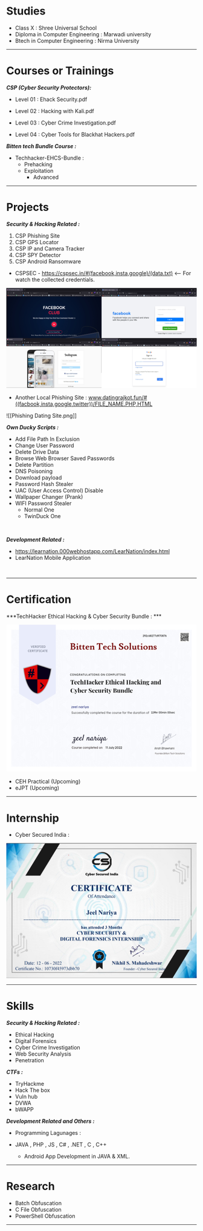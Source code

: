 # Studies 

- Class X : Shree Universal School 
- Diploma in Computer Engineering : Marwadi university
- Btech in Computer Engineering : Nirma University
______________________________________________________
# Courses or Trainings

***CSP  (Cyber Security Protectors):***

- Level 01 : Ehack Security.pdf

- Level 02 : Hacking with Kali.pdf

- Level 03 : Cyber Crime Investigation.pdf

- Level 04 : Cyber Tools for Blackhat Hackers.pdf


***Bitten tech Bundle Course :*** 

- Techhacker-EHCS-Bundle : 
	 - Prehacking 
   - Exploitation 
	 - Advanced


______________________________________________________
# Projects 

***Security & Hacking Related :***

1.  CSP Phishing Site
2. CSP GPS Locator
3. CSP IP and Camera Tracker
4. CSP SPY Detector
5. CSP Android Ransomware

- CSPSEC - https://cspsec.in/#(facebook,insta,google)/(data.txt)   <-- For watch the collected credentials.  

<img src="CSPSEC_SIte.png"/>


- Another Local Phishing Site :   www.datingrajkot.fun/#((facbook,insta,google,twitter))/FILE_NAME.PHP,HTML

![[Phishing Dating Site.png]] 


***Own Ducky Scripts :*** 

- Add File Path In Exclusion
- Change User Password
- Delete Drive Data
- Browse Web Browser Saved Passwords
- Delete Partition
- DNS Poisoning
- Download payload
- Password Hash Stealer
- UAC (User Access Control) Disable
- Wallpaper Changer (Prank)
- WIFI Password Stealer
	- Normal One
	- TwinDuck One

<br>

***Development Related :***

- https://learnation.000webhostapp.com/LearNation/index.html
- LearNation Mobile Application

<br>

______________________________________________________

# Certification  

***TechHacker Ethical Hacking & Cyber Security Bundle : ***

<img src="TechHacker Ethical Hacking & Cyber Security Bundle.jpg"/>

- CEH Practical (Upcoming)
- eJPT (Upcoming)

______________________________________________________
# Internship 

- Cyber Secured India : 

<img src="Cyber Secured India.png"/>

______________________________________________________

# Skills 

***Security & Hacking Related :***

- Ethical Hacking 
- Digital Forensics
- Cyber Crime Investigation
- Web Security Analysis 
- Penetration 

***CTFs :*** 

- TryHackme
- Hack The box 
- Vuln hub
- DVWA
- bWAPP	

***Development Related and Others :***

- Programming Lagunages :

 - JAVA , PHP , JS , C# , .NET , C , C++
	- Android App Development in JAVA & XML.

______________________________________________________
# Research 

- Batch Obfuscation
- C File Obfuscation
- PowerShell Obfuscation

______________________________________________________



